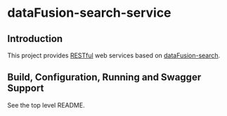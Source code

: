 # dataFusion-search-service

## Introduction

This project provides [RESTful](https://en.wikipedia.org/wiki/Representational_state_transfer) web services based on [dataFusion-search](../dataFusion-search).

## Build, Configuration, Running and Swagger Support

See the top level README.


